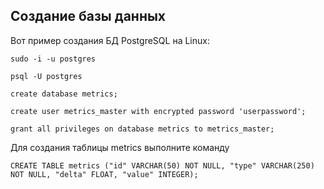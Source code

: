 ## Создание базы данных 

Вот пример создания БД PostgreSQL на Linux:

```
sudo -i -u postgres
```
```
psql -U postgres
```
```
create database metrics;
```
```
create user metrics_master with encrypted password 'userpassword';
```
```
grant all privileges on database metrics to metrics_master; 
```

Для создания таблицы metrics выполните команду

```
CREATE TABLE metrics ("id" VARCHAR(50) NOT NULL, "type" VARCHAR(250) NOT NULL, "delta" FLOAT, "value" INTEGER); 
```